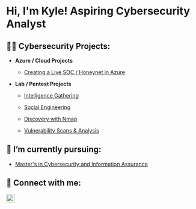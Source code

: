 <h1>Hi, I'm Kyle! Aspiring Cybersecurity Analyst</h1>

<h2>👨‍💻 Cybersecurity Projects:</h2>

- <b>Azure / Cloud Projects</b>
  - [Creating a Live SOC / Honeynet in Azure](https://github.com/kvweldon/AZURE-SOC)

- <b>Lab / Pentest Projects</b>
  - [Intelligence Gathering](https://github.com/kvweldon/Intelligence-Gathering)
 
  - [Social Engineering](https://github.com/kvweldon/Social-Engineering)
 
  - [Discovery with Nmap](https://github.com/kvweldon/Discovering-Information-using-Nmap)
 
  - [Vulnerability Scans & Analysis](https://github.com/kvweldon/Vulnerability-Scans-and-Analysis)


 
<h2> 🔭 I’m currently pursuing:</h2> 
 

  - [Master's in Cybersecurity and Information Assurance](https://www.wgu.edu/online-it-degrees/cybersecurity-information-assurance-masters-program.html)



  
  

<h2> 🤳 Connect with me:</h2>

[<img align="left" alt="JoshMadakor | LinkedIn" width="22px" src="https://cdn.jsdelivr.net/npm/simple-icons@v3/icons/linkedin.svg" />][linkedin]

[linkedin]: https://linkedin.com/in/kyle-weldon89

<!--
**joshmadakor1/joshmadakor1** is a ✨ _special_ ✨ repository because its `README.md` (this file) appears on your GitHub profile.

Here are some ideas to get you started:

- 🔭 I’m currently working on ...
- 🌱 I’m currently learning ...
- 👯 I’m looking to collaborate on ...
- 🤔 I’m looking for help with ...
- 💬 Ask me about ...
- 📫 How to reach me: ...
- 😄 Pronouns: ...
- ⚡ Fun fact: ...
-->
